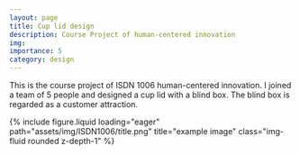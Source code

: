 ```yaml
---
layout: page
title: Cup lid design
description: Course Project of human-centered innovation
img:
importance: 5
category: design
---
```

This is the course project of ISDN 1006 human-centered innovation. I joined a team of 5 people and designed a cup lid with a blind box. The blind box is regarded as a customer attraction.

{% include figure.liquid loading="eager" path="assets/img/ISDN1006/title.png" title="example image" class="img-fluid rounded z-depth-1" %}
